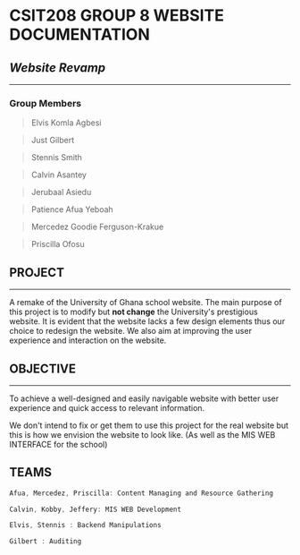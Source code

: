 # CSIT208 GROUP 8 WEBSITE DOCUMENTATION 
## _Website Revamp_
___

### Group Members


>Elvis Komla Agbesi

>Just Gilbert

>Stennis Smith

>Calvin Asantey 

>Jerubaal Asiedu

>Patience Afua Yeboah

>Mercedez Goodie Ferguson-Krakue

>Priscilla Ofosu





## PROJECT
---

A remake of the University of Ghana school website.
The main purpose of this project is to modify but __not change__ the University's prestigious website.
It is evident that the website lacks a few design elements thus our choice to redesign the website. We also aim at improving
the user experience and interaction on the website.



## OBJECTIVE
---
To achieve a well-designed and easily navigable website with better user experience and quick access to relevant information.

We don't intend to fix or get them to use this project for the real website but this is how we envision the website to look like. (As well as the MIS WEB INTERFACE for the school)




## TEAMS
```javascript
Afua, Mercedez, Priscilla: Content Managing and Resource Gathering
```

```javascript
Calvin, Kobby, Jeffery: MIS WEB Development
```


```javascript
Elvis, Stennis : Backend Manipulations
```

```javascript
Gilbert : Auditing
```





